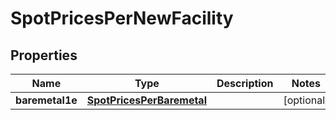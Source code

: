 
# SpotPricesPerNewFacility

## Properties
Name | Type | Description | Notes
------------ | ------------- | ------------- | -------------
**baremetal1e** | [**SpotPricesPerBaremetal**](SpotPricesPerBaremetal.md) |  |  [optional]



